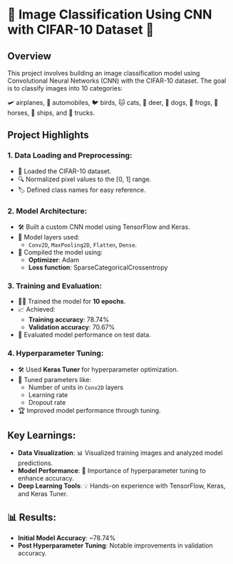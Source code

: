 
# 🌟 Image Classification Using CNN with CIFAR-10 Dataset 🌟

## Overview
This project involves building an image classification model using Convolutional Neural Networks (CNN) with the CIFAR-10 dataset. The goal is to classify images into 10 categories:

🛩️ airplanes, 🚗 automobiles, 🐦 birds, 🐱 cats, 🦌 deer, 🐶 dogs, 🐸 frogs, 🐴 horses, 🚢 ships, and 🚚 trucks.

## Project Highlights

### 1. Data Loading and Preprocessing:
- 📂 Loaded the CIFAR-10 dataset.
- 🔍 Normalized pixel values to the [0, 1] range.
- 🏷️ Defined class names for easy reference.

### 2. Model Architecture:
- 🛠️ Built a custom CNN model using TensorFlow and Keras.
- 📏 Model layers used:
  - `Conv2D`, `MaxPooling2D`, `Flatten`, `Dense`.
- 🧩 Compiled the model using:
  - **Optimizer**: Adam
  - **Loss function**: SparseCategoricalCrossentropy

### 3. Training and Evaluation:
- 🏋️‍♂️ Trained the model for **10 epochs**.
- 📈 Achieved:
  - **Training accuracy**: 78.74%
  - **Validation accuracy**: 70.67%
- 🧪 Evaluated model performance on test data.

### 4. Hyperparameter Tuning:
- 🛠️ Used **Keras Tuner** for hyperparameter optimization.
- 🔧 Tuned parameters like:
  - Number of units in `Conv2D` layers
  - Learning rate
  - Dropout rate
- 🏆 Improved model performance through tuning.

## Key Learnings:
- **Data Visualization**: 📊 Visualized training images and analyzed model predictions.
- **Model Performance**: 🚀 Importance of hyperparameter tuning to enhance accuracy.
- **Deep Learning Tools**: 💡 Hands-on experience with TensorFlow, Keras, and Keras Tuner.

## 📊 Results:
- **Initial Model Accuracy**: ~78.74%
- **Post Hyperparameter Tuning**: Notable improvements in validation accuracy.

